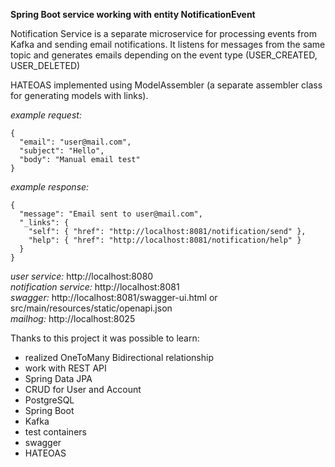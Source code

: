 **Spring Boot service working with entity NotificationEvent**

Notification Service is a separate microservice for processing events from Kafka and sending email notifications.
It listens for messages from the same topic and generates emails depending on the event type (USER_CREATED, USER_DELETED)

HATEOAS implemented using ModelAssembler (a separate assembler class for generating models with links).

*example request:* 
```
{  
  "email": "user@mail.com",  
  "subject": "Hello",  
  "body": "Manual email test"  
}
```
*example response:*  
```
{  
  "message": "Email sent to user@mail.com",  
  "_links": {  
    "self": { "href": "http://localhost:8081/notification/send" },  
    "help": { "href": "http://localhost:8081/notification/help" }  
  }  
}  
```
*user service:* http://localhost:8080  
*notification service:* http://localhost:8081  
*swagger:* http://localhost:8081/swagger-ui.html or src/main/resources/static/openapi.json  
*mailhog:* http://localhost:8025

Thanks to this project it was possible to learn:  
- realized OneToMany Bidirectional relationship
- work with REST API
- Spring Data JPA
- CRUD for User and Account
- PostgreSQL
- Spring Boot
- Kafka
- test containers
- swagger
- HATEOAS




